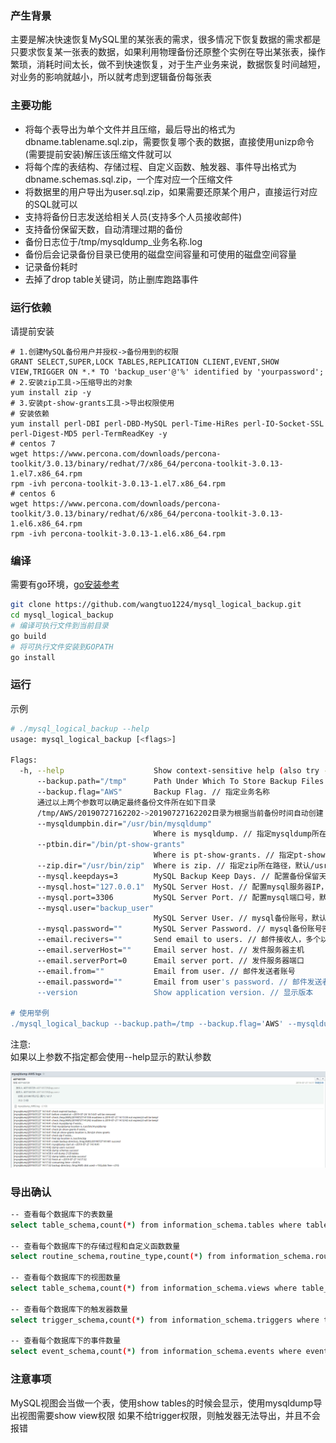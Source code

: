 ### 产生背景
主要是解决快速恢复MySQL里的某张表的需求，很多情况下恢复数据的需求都是只要求恢复某一张表的数据，如果利用物理备份还原整个实例在导出某张表，操作繁琐，消耗时间太长，做不到快速恢复，对于生产业务来说，数据恢复时间越短，对业务的影响就越小，所以就考虑到逻辑备份每张表

### 主要功能
- 将每个表导出为单个文件并且压缩，最后导出的格式为dbname.tablename.sql.zip，需要恢复哪个表的数据，直接使用unizp命令(需要提前安装)解压该压缩文件就可以
- 将每个库的表结构、存储过程、自定义函数、触发器、事件导出格式为dbname.schemas.sql.zip，一个库对应一个压缩文件
- 将数据里的用户导出为user.sql.zip，如果需要还原某个用户，直接运行对应的SQL就可以
- 支持将备份日志发送给相关人员(支持多个人员接收邮件)
- 支持备份保留天数，自动清理过期的备份
- 备份日志位于/tmp/mysqldump_业务名称.log
- 备份后会记录备份目录已使用的磁盘空间容量和可使用的磁盘空间容量
- 记录备份耗时
- 去掉了drop table关键词，防止删库跑路事件

### 运行依赖
请提前安装
```
# 1.创建MySQL备份用户并授权->备份用到的权限
GRANT SELECT,SUPER,LOCK TABLES,REPLICATION CLIENT,EVENT,SHOW VIEW,TRIGGER ON *.* TO 'backup_user'@'%' identified by 'yourpassword';
# 2.安装zip工具->压缩导出的对象
yum install zip -y
# 3.安装pt-show-grants工具->导出权限使用
# 安装依赖
yum install perl-DBI perl-DBD-MySQL perl-Time-HiRes perl-IO-Socket-SSL perl-Digest-MD5 perl-TermReadKey -y
# centos 7
wget https://www.percona.com/downloads/percona-toolkit/3.0.13/binary/redhat/7/x86_64/percona-toolkit-3.0.13-1.el7.x86_64.rpm
rpm -ivh percona-toolkit-3.0.13-1.el7.x86_64.rpm
# centos 6
wget https://www.percona.com/downloads/percona-toolkit/3.0.13/binary/redhat/6/x86_64/percona-toolkit-3.0.13-1.el6.x86_64.rpm
rpm -ivh percona-toolkit-3.0.13-1.el6.x86_64.rpm
```

### 编译
需要有go环境，[go安装参考](https://aikbuk.com/2018/10/go%E5%AE%89%E8%A3%85/)
```bash
git clone https://github.com/wangtuo1224/mysql_logical_backup.git
cd mysql_logical_backup
# 编译可执行文件到当前目录
go build
# 将可执行文件安装到GOPATH
go install
```

### 运行
示例
```bash
# ./mysql_logical_backup --help
usage: mysql_logical_backup [<flags>]

Flags:
  -h, --help                    Show context-sensitive help (also try --help-long and --help-man).
      --backup.path="/tmp"      Path Under Which To Store Backup Files. // 配置备份基础目录，该路径为绝对路径，默认/tmp
      --backup.flag="AWS"       Backup Flag. // 指定业务名称
      通过以上两个参数可以确定最终备份文件所在如下目录
      /tmp/AWS/20190727162202->20190727162202目录为根据当前备份时间自动创建
      --mysqldumpbin.dir="/usr/bin/mysqldump"  
                                Where is mysqldump. // 指定mysqldump所在路径，默认/usr/bin/mysqldump，为了严谨，请使用对应版本的mysqldump工具
      --ptbin.dir="/bin/pt-show-grants"  
                                Where is pt-show-grants. // 指定pt-show-grants所在路径 ，默认/bin/pt-show-grants
      --zip.dir="/usr/bin/zip"  Where is zip. // 指定zip所在路径，默认/usr/bin/zip
      --mysql.keepdays=3        MySQL Backup Keep Days. // 配置备份保留天数，默认3天
      --mysql.host="127.0.0.1"  MySQL Server Host. // 配置mysql服务器IP，默认127.0.0.1
      --mysql.port=3306         MySQL Server Port. // 配置mysql端口号，默认3306
      --mysql.user="backup_user"  
                                MySQL Server User. // mysql备份账号，默认backup_user
      --mysql.password=""       MySQL Server Password. // mysql备份账号密码
      --email.recivers=""       Send email to users. // 邮件接收人，多个以英文逗号分隔
      --email.serverHost=""     Email server host. // 发件服务器主机
      --email.serverPort=0      Email server port. // 发件服务器端口
      --email.from=""           Email from user. // 邮件发送者账号
      --email.password=""       Email from user's password. // 邮件发送者密码或授权码
      --version                 Show application version. // 显示版本

# 使用举例
./mysql_logical_backup --backup.path=/tmp --backup.flag='AWS' --mysqldumpbin.dir=/usr/bin/mysqldump --ptbin.dir=/bin/pt-show-grants --zip.dir=/usr/bin/zip --mysql.keepdays=3 --mysql.host=127.0.0.1 --mysql.port=3306 --mysql.user=backup_user --mysql.password='yourpassword' --email.recivers=407165729@qq.com --email.serverHost='smtp.qq.com' --email.serverPort=587 --email.from=407165729@qq.com --email.password='yourpassword'
```
注意:  
如果以上参数不指定都会使用--help显示的默认参数 

![picture1](screenshots/picture1.png)

### 导出确认
```bash
-- 查看每个数据库下的表数量
select table_schema,count(*) from information_schema.tables where table_schema not in ('information_schema','performance_schema','mysql','sys') group by table_schema;

-- 查看每个数据库下的存储过程和自定义函数数量
select routine_schema,routine_type,count(*) from information_schema.routines where routine_schema not in ('information_schema','performance_schema','mysql','sys') group by routine_schema,routine_type;

-- 查看每个数据库下的视图数量
select table_schema,count(*) from information_schema.views where table_schema not in ('information_schema','performance_schema','mysql','sys') group by table_schema;

-- 查看每个数据库下的触发器数量
select trigger_schema,count(*) from information_schema.triggers where trigger_schema not in ('information_schema','performance_schema','mysql','sys') group by trigger_schema;

-- 查看每个数据库下的事件数量
select event_schema,count(*) from information_schema.events where event_schema not in ('information_schema','performance_schema','mysql','sys') group by event_schema;
```

### 注意事项
MySQL视图会当做一个表，使用show tables的时候会显示，使用mysqldump导出视图需要show view权限
如果不给trigger权限，则触发器无法导出，并且不会报错
